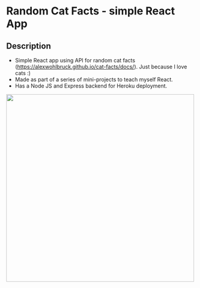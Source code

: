 # Random Cat Facts - simple React App 

## Description
- Simple React app using API for random cat facts (https://alexwohlbruck.github.io/cat-facts/docs/). Just because I love cats :) 
- Made as part of a series of mini-projects to teach myself React. 
- Has a Node JS and Express backend for Heroku deployment. 

<img src="https://drive.google.com/uc?export=view&id=16Y5lpvICMe3F8yCSbyhb91LymWyeLQMN" align="left" width="500px">


